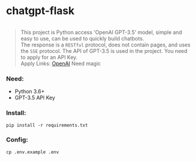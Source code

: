 # chatgpt-flask

<a href="https://zailiangs.com" target="_blank" >
<img src="https://img.shields.io/badge/DevelopedBy-Sun Zailiang-blue.svg?" alt=""/>
</a>

> This project is Python access 'OpenAI GPT-3.5' model, simple and easy to use, can be used to quickly build chatbots.  
> The response is a `RESTful` protocol, does not contain pages, and uses the `SSE` protocol.
> The API of GPT-3.5 is used in the project. You need to apply for an API Key.  
> Apply Links: [OpenAI](https://chat.openai.com) Need magic

### Need:

- Python 3.6+
- GPT-3.5 API Key

### Install:

```shell
pip install -r requirements.txt
```

### Config:

```shell
cp .env.example .env
```